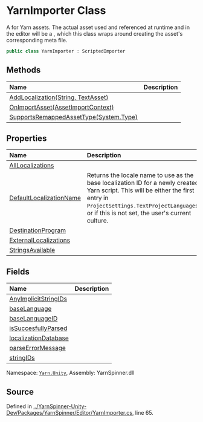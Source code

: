 # YarnImporter Class

A <see cref="!:ScriptedImporter"></see> for Yarn assets. The actual asset used and referenced at runtime and in the editor will be a <see cref="!:YarnScript"></see>, which this class wraps around creating the asset's corresponding meta file.


```csharp
public class YarnImporter : ScriptedImporter
```



## Methods
|Name|Description|
|:---|:---|
|[AddLocalization(String, TextAsset)](/api/csharp/yarn.unity/yarnimporter.addlocalization-system.string,textasset-.md)||
|[OnImportAsset(AssetImportContext)](/api/csharp/yarn.unity/yarnimporter.onimportasset-assetimportcontext-.md)||
|[SupportsRemappedAssetType(System.Type)](/api/csharp/yarn.unity/yarnimporter.supportsremappedassettype-system.type-.md)||
## Properties
|Name|Description|
|:---|:---|
|[AllLocalizations](/api/csharp/yarn.unity/yarnimporter.alllocalizations.md)||
|[DefaultLocalizationName](/api/csharp/yarn.unity/yarnimporter.defaultlocalizationname.md)| Returns the locale name to use as the base localization ID for a newly created Yarn script. This will be either the first entry in `ProjectSettings.TextProjectLanguages`, or if this is not set, the user's current culture. |
|[DestinationProgram](/api/csharp/yarn.unity/yarnimporter.destinationprogram.md)||
|[ExternalLocalizations](/api/csharp/yarn.unity/yarnimporter.externallocalizations.md)||
|[StringsAvailable](/api/csharp/yarn.unity/yarnimporter.stringsavailable.md)||
## Fields
|Name|Description|
|:---|:---|
|[AnyImplicitStringIDs](/api/csharp/yarn.unity/yarnimporter.anyimplicitstringids.md)||
|[baseLanguage](/api/csharp/yarn.unity/yarnimporter.baselanguage.md)||
|[baseLanguageID](/api/csharp/yarn.unity/yarnimporter.baselanguageid.md)||
|[isSuccesfullyParsed](/api/csharp/yarn.unity/yarnimporter.issuccesfullyparsed.md)||
|[localizationDatabase](/api/csharp/yarn.unity/yarnimporter.localizationdatabase.md)||
|[parseErrorMessage](/api/csharp/yarn.unity/yarnimporter.parseerrormessage.md)||
|[stringIDs](/api/csharp/yarn.unity/yarnimporter.stringids.md)||
<div class="class-metadata">

Namespace: [`Yarn.Unity`](/api/csharp/yarn.unity/README.md), Assembly: YarnSpinner.dll
</div>

## Source
Defined in [../YarnSpinner-Unity-Dev/Packages/YarnSpinner/Editor/YarnImporter.cs](https://github.com/YarnSpinnerTool/YarnSpinner-Unity//blob/develop/Editor/YarnImporter.cs#L65), line 65.
